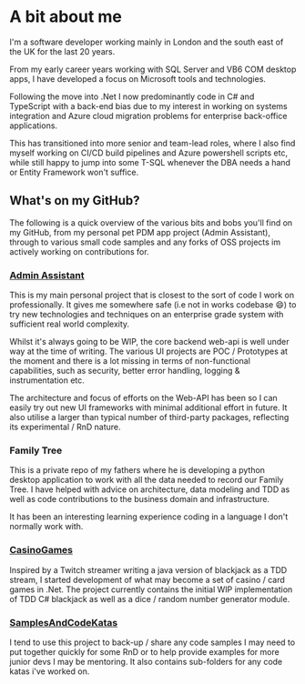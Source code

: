 # A bit about me

I'm a software developer working mainly in London and the south east of the UK for the last 20 years.

From my early career years working with SQL Server and VB6 COM desktop apps, I have developed a focus on Microsoft tools and technologies.

Following the move into .Net I now predominantly code in C# and TypeScript with a back-end bias due to my interest in working on systems integration and Azure cloud migration problems for enterprise back-office applications.

This has transitioned into more senior and team-lead roles, where I also find myself working on CI/CD build pipelines and Azure powershell scripts etc, while still happy to jump into some T-SQL whenever the DBA needs a hand or Entity Framework won't suffice.

## What's on my GitHub?

The following is a quick overview of the various bits and bobs you'll find on my GitHub, from my personal pet PDM app project (Admin Assistant), through to various small code samples and any forks of OSS projects im actively working on contributions for.

### [Admin Assistant](https://github.com/SimonGeering/AdminAssistant)

This is my main personal project that is closest to the sort of code I work on professionally. It gives me somewhere safe (i.e not in works codebase 😄) to try new technologies and techniques on an enterprise grade system with sufficient real world complexity.

Whilst it's always going to be WIP, the core backend web-api is well under way at the time of writing. The various UI projects are POC / Prototypes at the moment and there is a lot missing in terms of non-functional capabilities, such as security, better error handling, logging & instrumentation etc.

The architecture and focus of efforts on the Web-API has been so I can easily try out new UI frameworks with minimal additional effort in future. It also utilise a larger than typical number of third-party packages, reflecting its experimental / RnD nature.

### Family Tree

This is a private repo of my fathers where he is developing a python desktop application to work with all the data needed to record our Family Tree. I have helped with advice on architecture, data modeling and TDD as well as code contributions to the business domain and infrastructure.

It has been an interesting learning experience coding in a language I don't normally work with.

### [CasinoGames](https://github.com/SimonGeering/CasinoGames)

Inspired by a Twitch streamer writing a java version of blackjack as a TDD stream, I started development of what may become a set of casino / card games in .Net. The project currently contains the initial WIP implementation of TDD C# blackjack as well as a dice / random number generator module.

### [SamplesAndCodeKatas](https://github.com/SimonGeering/SamplesAndCodeKatas)

I tend to use this project to back-up / share any code samples I may need to put together quickly for some RnD or to help provide examples for more junior devs I may be mentoring. It also contains sub-folders for any code katas i've worked on.
